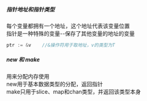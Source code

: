 ##### 指针地址和指针类型
每个变量都拥有一个地址，这个地址代表该变量位置<br>
指针是一种特殊的变量--保存了其他变量的地址的变量<br>
```go
ptr := &v    //&操作符用于取地址，v的类型为T
```


##### new 和 make
用来分配内存使用<br>
new用于基本数据类型的分配，返回指针<br>
make只用于slice、map和chan类型，并返回该类型本身<br>